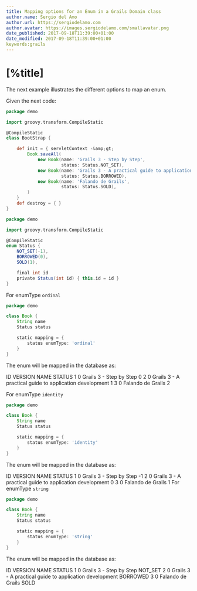 ```yaml
---
title: Mapping options for an Enum in a Grails Domain class
author.name: Sergio del Amo
author.url: https://sergiodelamo.com
author.avatar: https://images.sergiodelamo.com/smallavatar.png 
date_published: 2017-09-18T11:39:00+01:00
date_modified: 2017-09-18T11:39:00+01:00
keywords:grails
---
```


# [%title]

The next example illustrates the different options to map an enum.

Given the next code:

```groovy
package demo

import groovy.transform.CompileStatic

@CompileStatic
class BootStrap {

    def init = { servletContext -&amp;gt;
        Book.saveAll(
            new Book(name: 'Grails 3 - Step by Step',
                     status: Status.NOT_SET),
            new Book(name: 'Grails 3 - A practical guide to application development',
                     status: Status.BORROWED),
            new Book(name: 'Falando de Grails',
                     status: Status.SOLD),
        )
    }
    def destroy = { }
}
```

```groovy
package demo

import groovy.transform.CompileStatic

@CompileStatic
enum Status {
    NOT_SET(-1),
    BORROWED(0),
    SOLD(1),

    final int id
    private Status(int id) { this.id = id }
}
```

For enumType `ordinal`

```groovy
package demo

class Book {
    String name
    Status status

    static mapping = {
        status enumType: 'ordinal'
    }
}
```

The enum will be mapped in the database as:

ID	VERSION	NAME	STATUS
1	0	Grails 3 - Step by Step	0
2	0	Grails 3 - A practical guide to application development	1
3	0	Falando de Grails	2

For enumType `identity`

```groovy
package demo

class Book {
    String name
    Status status

    static mapping = {
        status enumType: 'identity'
    }
}
```

The enum will be mapped in the database as:

ID	VERSION	NAME	STATUS
1	0	Grails 3 - Step by Step	-1
2	0	Grails 3 - A practical guide to application development	0
3	0	Falando de Grails	1
For enumType `string`

```groovy
package demo

class Book {
    String name
    Status status

    static mapping = {
        status enumType: 'string'
    }
}
```

The enum will be mapped in the database as:

ID	VERSION	NAME	STATUS
1	0	Grails 3 - Step by Step	NOT_SET
2	0	Grails 3 - A practical guide to application development	BORROWED
3	0	Falando de Grails	SOLD

